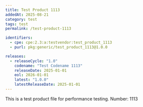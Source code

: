 ```yaml
---
title: Test Product 1113
addedAt: 2025-08-21
category: test
tags: test
permalink: /test-product-1113

identifiers:
  - cpe: cpe:2.3:a:testvendor:test_product_1113
  - purl: pkg:generic/test_product_1113@1.0.0

releases:
  - releaseCycle: "1.0"
    codename: "Test Codename 1113"
    releaseDate: 2025-01-01
    eol: 2026-01-01
    latest: "1.0.0"
    latestReleaseDate: 2025-01-01
---
```


This is a test product file for performance testing. Number: 1113
